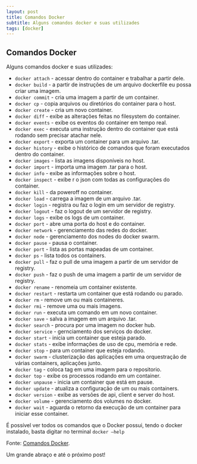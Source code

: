 ```yaml
---
layout: post
title: Comandos Docker
subtitle: Alguns comandos docker e suas utilizades
tags: [docker]
---
```


## Comandos Docker

Alguns comandos docker e suas utilizades:

* <code>docker attach</code> - acessar dentro do container e trabalhar a partir dele.
* <code>docker build</code> - a partir de instruções de um arquivo dockerfile eu possa criar uma imagem.
* <code>docker commit</code> - cria uma imagem a partir de um container.
* <code>docker cp</code> - copia arquivos ou diretórios do container para o host.
* <code>docker create</code> - cria um novo container.
* <code>docker diff</code> - exibe as alterações feitas no filesystem do container.
* <code>docker events</code> - exibe os eventos do container em tempo real.
* <code>docker exec</code> - executa uma instrução dentro do container que está rodando sem precisar atachar nele.
* <code>docker export</code> - exporta um container para um arquivo .tar.
* <code>docker history</code> - exibe o histórico de comandos que foram executados dentro do container.
* <code>docker images</code> - lista as imagens disponíveis no host.
* <code>docker import</code> - importa uma imagem .tar para o host.
* <code>docker info</code> - exibe as informações sobre o host.
* <code>docker inspect</code> - exibe r o json com todas as configurações do container.
* <code>docker kill</code> - da poweroff no container.
* <code>docker load</code> - carrega a imagem de um arquivo .tar.
* <code>docker login</code> - registra ou faz o login em um servidor de registry.
* <code>docker logout</code> - faz o logout de um servidor de registry.
* <code>docker logs</code> - exibe os logs de um container.
* <code>docker port</code> - abre uma porta do host e do container.
* <code>docker network</code> - gerenciamento das redes do docker.
* <code>docker node</code> - gerenciamento dos nodes do docker swarm.
* <code>docker pause</code> - pausa o container.
* <code>docker port</code> - lista as portas mapeadas de um container.
* <code>docker ps</code> - lista todos os containers.
* <code>docker pull</code> - faz o pull de uma imagem a partir de um servidor de registry.
* <code>docker push</code> - faz o push de uma imagem a partir de um servidor de registry.
* <code>docker rename</code> - renomeia um container existente.
* <code>docker restart</code> - restarta um container que está rodando ou parado.
* <code>docker rm</code> - remove um ou mais containeres.
* <code>docker rmi</code> - remove uma ou mais imagens.
* <code>docker run</code> - executa um comando em um novo container.
* <code>docker save</code> - salva a imagem em um arquivo .tar.
* <code>docker search</code> - procura por uma imagem no docker hub.
* <code>docker service</code> - gernciamento dos serviços do docker.
* <code>docker start</code> - inicia um container que esteja parado.
* <code>docker stats</code> - exibe informações de uso de cpu, memória e rede.
* <code>docker stop</code> - para um container que esteja rodando.
* <code>docker swarm</code> - clusterização das aplicações em uma orquestração de várias containers, aplicações junto.
* <code>docker tag</code> - coloca tag em uma imagem para o repositorio.
* <code>docker top</code> - exibe os processos rodando em um container.
* <code>docker unpause</code> - inicia um container que está em pause.
* <code>docker update</code> - atualiza a configuração de um ou mais containers.
* <code>docker version</code> - exibe as versões de api, client e server do host.
* <code>docker volume</code> - gerenciamento dos volumes no docker.
* <code>docker wait</code> - aguarda o retorno da execução de um container para iniciar esse container.

É possível ver todos os comandos que o Docker possui, tendo o docker instalado, basta digitar no terminal <code>docker –help</code>

Fonte:
<a href="https://gist.github.com/morvanabonin/862a973c330107540f28fab0f26181d8" target="\_blank">Comandos Docker</a>.

Um grande abraço e até o próximo post!
